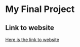 # My Final Project
## Link to website
[Here is the link to website](zhumagazy.github.io/final-football/)
